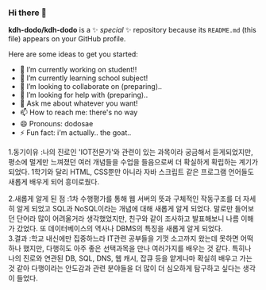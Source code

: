 ### Hi there 👋

**kdh-dodo/kdh-dodo** is a ✨ _special_ ✨ repository because its `README.md` (this file) appears on your GitHub profile.

Here are some ideas to get you started:

- 🔭 I’m currently working on student!!
- 🌱 I’m currently learning school subject!
- 👯 I’m looking to collaborate on (preparing)..
- 🤔 I’m looking for help with (preparing)..
- 💬 Ask me about whatever you want!
- 📫 How to reach me: there's no way
- 😄 Pronouns: dodosae
- ⚡ Fun fact: i'm actually.. the goat..

1.동기이유
:나의 진로인 'IOT전문가'와 관련이 있는 과목이라 궁금해서 듣게되었지만, 평소에 멀게만 느껴졌던 여러 개념들을 수업을 들음으로써 더 확실하게 확립하는 계기가 되었다.
1학기와 달리 HTML, CSS뿐만 아니라 자바 스크립트 같은 프로그램 언어들도 새롭게 배우게 되어 흥미로웠다.

2.새롭게 알게 된 점
:1차 수행평가를 통해 웹 서버의 뜻과 구체적인 작동구조를 더 자세히 알게 되었고 SQL과 NoSQL이라는 개념에 대해 새롭게 알게 되었다. 말로만 들어보던 단어라 많이 어려울거라 생각했었지만, 친구와 같이 조사하고 발표해보니 나름 이해가 갔었다. 또 데이터베이스의 역사나 DBMS의 특징을 새롭게 알게 되었다.  
3.결과
:학교 내신에만 집중하느라 IT관련 공부들을 기껏 소고까지 왔는데 못하면 어떡하나 했지만, 다행히도 아주 좋은 선택과목을 만나 여러가지를 배우는 것 같다. 특히나 나의 진로와 연관된 DB, SQL, DNS, 웹 캐시, 잡큐 등을 얕게나마 확실히 배우고 가는것 같아 다행이라는 안도감과 관련 분야들을 더 많이 더 심오하게 탐구하고 싶다는 생각이 들었다.
